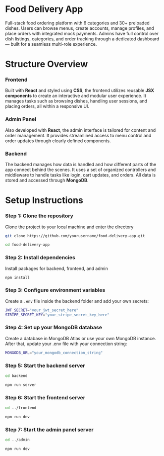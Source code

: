 # Food Delivery App

Full-stack food ordering platform with 6 categories and 30+ preloaded dishes. Users can browse menus, create accounts, manage profiles, and place orders with integrated mock payments. Admins have full control over dish listings, categories, and order tracking through a dedicated dashboard — built for a seamless multi-role experience.

# Structure Overview

### **Frontend**
Built with **React** and styled using **CSS**, the frontend utilizes reusable **JSX components** to create an interactive and modular user experience. It manages tasks such as browsing dishes, handling user sessions, and placing orders, all within a responsive UI.

### **Admin Panel**
Also developed with **React**, the admin interface is tailored for content and order management. It provides streamlined access to menu control and order updates through clearly defined components.

### **Backend**
The backend manages how data is handled and how different parts of the app connect behind the scenes. It uses a set of organized controllers and middleware to handle tasks like login, cart updates, and orders. All data is stored and accessed through **MongoDB**.

# Setup Instructions

### Step 1: Clone the repository
Clone the project to your local machine and enter the directory
```bash
git clone https://github.com/yourusername/food-delivery-app.git
```
```bash
cd food-delivery-app
```

### Step 2: Install dependencies
Install packages for backend, frontend, and admin
```bash
npm install
```

### Step 3: Configure environment variables
Create a `.env` file inside the backend folder and add your own secrets:
```bash
JWT_SECRET="your_jwt_secret_here"
STRIPE_SECRET_KEY="your_stripe_secret_key_here"
```

### Step 4: Set up your MongoDB database
Create a database in MongoDB Atlas or use your own MongoDB instance. After that, update your .env file with your connection string:
```bash
MONGODB_URL="your_mongodb_connection_string"
```

### Step 5: Start the backend server
```bash
cd backend
```
```bash
npm run server
```

### Step 6: Start the frontend server
```bash
cd ../frontend
```
```bash
npm run dev
```

### Step 7: Start the admin panel server
```bash
cd ../admin
```
```bash
npm run dev
```
